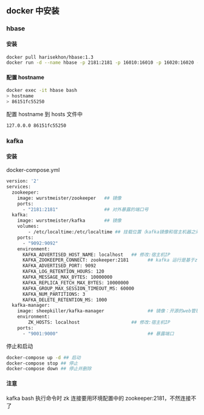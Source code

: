## docker 中安装
### hbase

#### 安装
```bash
docker pull harisekhon/hbase:1.3
docker run -d --name hbase -p 2181:2181 -p 16010:16010 -p 16020:16020 -p 16030:16030 -p 16000:16000 harisekhon/hbase
```
#### 配置 hostname
```bash
docker exec -it hbase bash
> hostname
> 86151fc55250
```
配置 hostname 到 hosts 文件中
```properties
127.0.0.0 86151fc55250
```

### kafka

#### 安装
docker-compose.yml
```dockerfile
version: '2'
services:
  zookeeper:
    image: wurstmeister/zookeeper   ## 镜像
    ports:
      - "2181:2181"                 ## 对外暴露的端口号
  kafka:
    image: wurstmeister/kafka       ## 镜像
    volumes: 
        - /etc/localtime:/etc/localtime ## 挂载位置（kafka镜像和宿主机器之间时间保持一直）
    ports:
      - "9092:9092"
    environment:
      KAFKA_ADVERTISED_HOST_NAME: localhost   ## 修改:宿主机IP
      KAFKA_ZOOKEEPER_CONNECT: zookeeper:2181       ## kafka 运行是基于zookeeper的
      KAFKA_ADVERTISED_PORT: 9092
      KAFKA_LOG_RETENTION_HOURS: 120
      KAFKA_MESSAGE_MAX_BYTES: 10000000
      KAFKA_REPLICA_FETCH_MAX_BYTES: 10000000
      KAFKA_GROUP_MAX_SESSION_TIMEOUT_MS: 60000
      KAFKA_NUM_PARTITIONS: 3
      KAFKA_DELETE_RETENTION_MS: 1000
  kafka-manager:  
    image: sheepkiller/kafka-manager                ## 镜像：开源的web管理kafka集群的界面
    environment:
        ZK_HOSTS: localhost                   ## 修改:宿主机IP
    ports:  
      - "9001:9000"                                 ## 暴露端口
```
停止和启动
```bash
docker-compose up -d ## 启动
docker-compose stop ## 停止
docker-compose down ## 停止并删除
```

#### 注意
kafka bash 执行命令时 zk 连接要用环境配置中的 zookeeper:2181，不然连接不了
